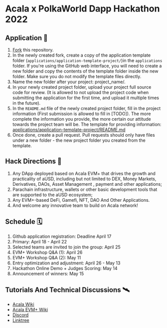 # Acala x PolkaWorld Dapp Hackathon 2022

## Application 🎯

1. [Fork](https://github.com/Acala-EVM-Dapps/Acala-PolkaWorld-Dapp-Hackathon-2022/fork) this repository.
2. In the newly created fork, create a copy of the application template folder (`applications/application-template-project/`)in the `applications` folder. If you're using the GitHub web interface, you will need to create a new folder and copy the contents of the template folder inside the new folder. Make sure you do not modify the template files directly.
3. Name the new folder after your project: project_name/.
4. In your newly created project folder, upload your project full source code for review. (It is allowed to not upload the project code when submitting the application for the first time, and upload it multiple times in the future).
5. In the `README.md` file of the newly created project folder, fill in the project information (First submission is allowed to fill in [TODO]). The more complete the information you provide, the more certain our attitude towards the project team will be. The template for providing information: [applications/application-template-project/README.md](https://github.com/Acala-EVM-Dapps/Acala-PolkaWorld-Dapp-Hackathon-2022/blob/main/applications/application-template-project/README.md)
6. Once done, create a pull request. Pull requests should only have files under a new folder - the new project folder you created from the template.


## Hack Directions 🎏

1. Any DApp deployed based on Acala EVM+ that drives the growth and practicality of aUSD, including but not limited to DEX, Money Markets, Derivatives, DAOs, Asset Management , payment and other applications;
2. Parachain infrastructure, wallets or other basic development tools that are supported to the aUSD ecosystem;
3. Any EVM+-based DeFi, Gamefi, NFT, DAO And Other Applications.
4. And welcome any innovative team to build on Acala network!

## Schedule 🗓

1. Github application registration: Deadline April 17
2. Primary: April 18 - April 22
3. Selected teams are invited to join the group: April 25
4. EVM+ Workshop Q&A (1): April 26
5. EVM+ Workshop Q&A (2): May 11
6. Entry optimization and adjustment: April 26 - May 13
7. Hackathon Online Demo + Judges Scoring: May 14
8. Announcement of winners: May 15

## Tutorials And Technical Discussions 🛰

- [Acala Wiki](https://wiki.acala.network/)
- [Acala EVM+ Wiki](https://evmdocs.acala.network/)
- [Discord](https://discord.com/invite/6QHVY4X)
- [Linktree](https://linktr.ee/acalanetwork)
